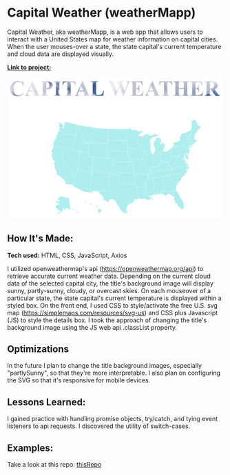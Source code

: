 # Capital Weather (weatherMapp)

Capital Weather, aka weatherMapp, is a web app that allows users to interact with a United States map for weather information on capital cities. When the user mouses-over a state, the state capital's current temperature and cloud data are displayed visually. 

[**Link to project:**](https://izik-martinez.github.io/weatherMapp/) 

![weatherMapp](https://github.com/Izik-Martinez/weatherMapp/blob/main/screenshot.jpg)

## How It's Made:

**Tech used:** HTML, CSS, JavaScript, Axios

I utilized openweathermap's api (https://openweathermap.org/api) to retrieve accurate current weather data. Depending on the current cloud data of the selected capital city, the title's background image will display sunny, partly-sunny, cloudy, or overcast skies. On each mouseover of a particular state, the state capital's current temperature is displayed within a styled box. On the front end, I used CSS to style/activate the free U.S. svg map (https://simplemaps.com/resources/svg-us) and CSS plus Javascript (JS) to style the details box. I took the approach of changing the title's background image using the JS web api .classList property.    

## Optimizations

In the future I plan to change the title background images, especially "partlySunny", so that they're more interpretable. I also plan on configuring the SVG so that it's responsive for mobile devices.


## Lessons Learned:

I gained practice with handling promise objects, try/catch, and tying event listeners to api requests. I discovered the utility of switch-cases.


## Examples:

Take a look at this repo: [thisRepo](https://github.com/Izik-Martinez/weatherMapp)
